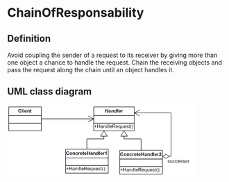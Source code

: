 # ChainOfResponsability

## Definition
Avoid coupling the sender of a request to its receiver by giving more than one object a chance to handle the request. Chain the receiving objects and pass the request along the chain until an object handles it.
<BR>

## UML class diagram
![GitHub Logo](../../../Documentations/Images/DesignPatterns/chain.gif)
